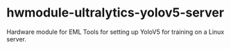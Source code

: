 # hwmodule-ultralytics-yolov5-server
Hardware module for EML Tools for setting up YoloV5 for training on a Linux server.
